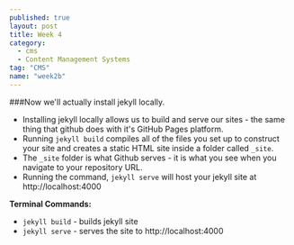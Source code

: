 ```yaml
---
published: true
layout: post
title: Week 4
category: 
  - cms
  - Content Management Systems
tag: "CMS"
name: "week2b"
---
```


###Now we'll actually install jekyll locally. 

* Installing jekyll locally allows us to build and serve our sites - the same thing that github does with it's GitHub Pages platform. 
* Running `jekyll build` compiles all of the files you set up to construct your site and creates a static HTML site inside a folder called `_site`. 
* The `_site` folder is what Github serves - it is what you see when you navigate to your repository URL. 
* Running the command, `jekyll serve` will host your jekyll site at http://localhost:4000

**Terminal Commands:**

* `jekyll build` - builds jekyll site
* `jekyll serve` - serves the site to http://localhost:4000



